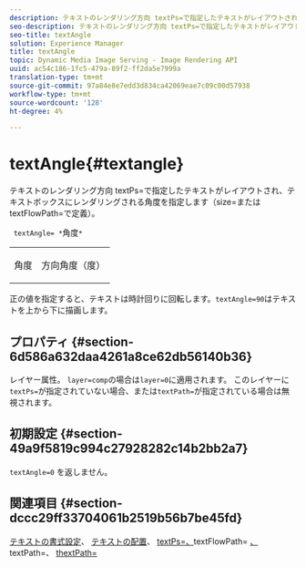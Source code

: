 ```yaml
---
description: テキストのレンダリング方向 textPs=で指定したテキストがレイアウトされ、テキストボックスにレンダリングされる角度を指定します（size=またはtextFlowPath=で定義）。
seo-description: テキストのレンダリング方向 textPs=で指定したテキストがレイアウトされ、テキストボックスにレンダリングされる角度を指定します（size=またはtextFlowPath=で定義）。
seo-title: textAngle
solution: Experience Manager
title: textAngle
topic: Dynamic Media Image Serving - Image Rendering API
uuid: ac54c186-1fc5-479a-89f2-ff2da5e7999a
translation-type: tm+mt
source-git-commit: 97a84e8e7edd3d834ca42069eae7c09c00d57938
workflow-type: tm+mt
source-wordcount: '128'
ht-degree: 4%

---
```



# textAngle{#textangle}

テキストのレンダリング方向 textPs=で指定したテキストがレイアウトされ、テキストボックスにレンダリングされる角度を指定します（size=またはtextFlowPath=で定義）。

` textAngle= *`角度`*`

<table id="simpletable_40832AC4B43A458CA69B225768124F58"> 
 <tr class="strow"> 
  <td class="stentry"> <p> <span class="varname"> 角度 </span> </p> </td> 
  <td class="stentry"> <p>方向角度（度） </p> </td> 
 </tr> 
</table>

正の値を指定すると、テキストは時計回りに回転します。`textAngle=90`はテキストを上から下に描画します。

## プロパティ {#section-6d586a632daa4261a8ce62db56140b36}

レイヤー属性。 `layer=comp`の場合は`layer=0`に適用されます。 このレイヤーに`textPs=`が指定されていない場合、または`textPath=`が指定されている場合は無視されます。

## 初期設定 {#section-49a9f5819c994c27928282c14b2bb2a7}

`textAngle=0` を返しません。

## 関連項目 {#section-dccc29ff33704061b2519b56b7be45fd}

[テキストの書式設定](../../../../../is-api/http-ref/image-serving-api-ref/c-http-protocol-reference/c-text-formatting/c-text-formatting.md#concept-0d3136db7f6f49668274541cd4b6364c)、 [テキストの配置](../../../../../is-api/http-ref/image-serving-api-ref/c-http-protocol-reference/c-text-formatting/r-text-positioning.md#reference-f647443d92914f4b89a7cc5a83267d87)、 [textPs=、](../../../../../is-api/http-ref/image-serving-api-ref/c-http-protocol-reference/c-command-reference/r-textps.md#reference-4209a2a6169f44278da2647cfb0cd767)textFlowPath= [、](../../../../../is-api/http-ref/image-serving-api-ref/c-http-protocol-reference/c-command-reference/r-textflowpath.md#reference-0b8d9493d71342f0b6a64a6d221584ef)textPath=、 [thextPath=](../../../../../is-api/http-ref/image-serving-api-ref/c-http-protocol-reference/c-command-reference/r-textpath.md#reference-b09cc0902dff4725bdb54d5da4076ccd)
